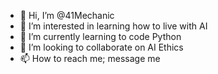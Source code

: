 - 👋 Hi, I’m @41Mechanic
- 👀 I’m interested in learning how to live with AI
- 🌱 I’m currently learning to code Python
- 💞️ I’m looking to collaborate on AI Ethics
- 📫 How to reach me; message me

<!---
41Mechanic/41Mechanic is a ✨ special ✨ repository because its `README.md` (this file) appears on your GitHub profile.
You can click the Preview link to take a look at your changes.
--->
